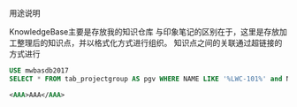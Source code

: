 
用途说明

KnowledgeBase主要是存放我的知识仓库
与印象笔记的区别在于，这里是存放加工整理后的知识点，并以格式化方式进行组织。
知识点之间的关联通过超链接的方式进行


```SQL
USE mwbasdb2017
SELECT * FROM tab_projectgroup AS pgv WHERE NAME LIKE '%LWC-101%' and NAME LIKE '%LWC-101%' and NAME LIKE '%LWC-101%' and NAME LIKE '%LWC-101%' and NAME LIKE '%LWC-101%' and NAME LIKE '%LWC-101%'

```

```XML
<AAA>AAA</AAA>



